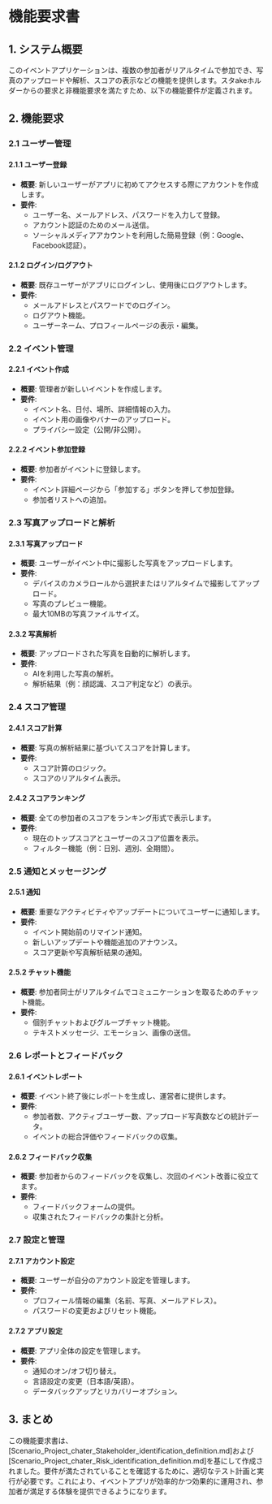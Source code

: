 # 機能要求書

## 1. システム概要
このイベントアプリケーションは、複数の参加者がリアルタイムで参加でき、写真のアップロードや解析、スコアの表示などの機能を提供します。スタakeホルダーからの要求と非機能要求を満たすため、以下の機能要件が定義されます。

## 2. 機能要求

### 2.1 ユーザー管理

#### 2.1.1 ユーザー登録
- **概要**: 新しいユーザーがアプリに初めてアクセスする際にアカウントを作成します。
- **要件**: 
  - ユーザー名、メールアドレス、パスワードを入力して登録。
  - アカウント認証のためのメール送信。
  - ソーシャルメディアアカウントを利用した簡易登録（例：Google、Facebook認証）。

#### 2.1.2 ログイン/ログアウト
- **概要**: 既存ユーザーがアプリにログインし、使用後にログアウトします。
- **要件**: 
  - メールアドレスとパスワードでのログイン。
  - ログアウト機能。
  - ユーザーネーム、プロフィールページの表示・編集。

### 2.2 イベント管理

#### 2.2.1 イベント作成
- **概要**: 管理者が新しいイベントを作成します。
- **要件**: 
  - イベント名、日付、場所、詳細情報の入力。
  - イベント用の画像やバナーのアップロード。
  - プライバシー設定（公開/非公開）。

#### 2.2.2 イベント参加登録
- **概要**: 参加者がイベントに登録します。
- **要件**: 
  - イベント詳細ページから「参加する」ボタンを押して参加登録。
  - 参加者リストへの追加。

### 2.3 写真アップロードと解析

#### 2.3.1 写真アップロード
- **概要**: ユーザーがイベント中に撮影した写真をアップロードします。
- **要件**: 
  - デバイスのカメラロールから選択またはリアルタイムで撮影してアップロード。
  - 写真のプレビュー機能。
  - 最大10MBの写真ファイルサイズ。

#### 2.3.2 写真解析
- **概要**: アップロードされた写真を自動的に解析します。
- **要件**: 
  - AIを利用した写真の解析。
  - 解析結果（例：顔認識、スコア判定など）の表示。

### 2.4 スコア管理

#### 2.4.1 スコア計算
- **概要**: 写真の解析結果に基づいてスコアを計算します。
- **要件**: 
  - スコア計算のロジック。
  - スコアのリアルタイム表示。

#### 2.4.2 スコアランキング
- **概要**: 全ての参加者のスコアをランキング形式で表示します。
- **要件**: 
  - 現在のトップスコアとユーザーのスコア位置を表示。
  - フィルター機能（例：日別、週別、全期間）。

### 2.5 通知とメッセージング

#### 2.5.1 通知
- **概要**: 重要なアクティビティやアップデートについてユーザーに通知します。
- **要件**: 
  - イベント開始前のリマインド通知。
  - 新しいアップデートや機能追加のアナウンス。
  - スコア更新や写真解析結果の通知。

#### 2.5.2 チャット機能
- **概要**: 参加者同士がリアルタイムでコミュニケーションを取るためのチャット機能。
- **要件**: 
  - 個別チャットおよびグループチャット機能。
  - テキストメッセージ、エモーション、画像の送信。

### 2.6 レポートとフィードバック

#### 2.6.1 イベントレポート
- **概要**: イベント終了後にレポートを生成し、運営者に提供します。
- **要件**: 
  - 参加者数、アクティブユーザー数、アップロード写真数などの統計データ。
  - イベントの総合評価やフィードバックの収集。

#### 2.6.2 フィードバック収集
- **概要**: 参加者からのフィードバックを収集し、次回のイベント改善に役立てます。
- **要件**: 
  - フィードバックフォームの提供。
  - 収集されたフィードバックの集計と分析。

### 2.7 設定と管理

#### 2.7.1 アカウント設定
- **概要**: ユーザーが自分のアカウント設定を管理します。
- **要件**: 
  - プロフィール情報の編集（名前、写真、メールアドレス）。
  - パスワードの変更およびリセット機能。

#### 2.7.2 アプリ設定
- **概要**: アプリ全体の設定を管理します。
- **要件**: 
  - 通知のオン/オフ切り替え。
  - 言語設定の変更（日本語/英語）。
  - データバックアップとリカバリーオプション。

## 3. まとめ
この機能要求書は、[Scenario_Project_chater_Stakeholder_identification_definition.md]および[Scenario_Project_chater_Risk_identification_definition.md]を基にして作成されました。要件が満たされていることを確認するために、適切なテスト計画と実行が必要です。これにより、イベントアプリが効率的かつ効果的に運用され、参加者が満足する体験を提供できるようになります。